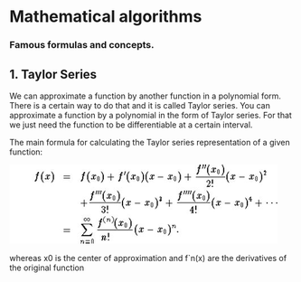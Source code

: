 # Mathematical algorithms

### Famous formulas and concepts.

## 1. Taylor Series

We can approximate a function by another function in a polynomial form. There is a certain way to do that and it is called
Taylor series. You can approximate a function by a polynomial in the form of Taylor series. For that we just need
the function to be differentiable at a certain interval.

The main formula for calculating the Taylor series representation of a given function:

![taylor-series](../resources/images/taylor-series.jpg)

whereas x0 is the center of approximation and f`n(x) are the derivatives of the original function 
